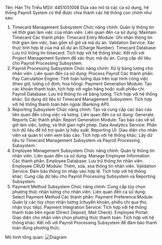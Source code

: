 Tên: Hán Thị Triểu
MSV: 4451051008
Dựa vào mô tả các ca sử dụng, hệ thống Payroll System có thể được chia thành các hệ thống con chính như sau:

1. Timecard Management Subsystem
Chức năng chính: Quản lý thông tin về thời gian làm việc của nhân viên.
Liên quan đến ca sử dụng: Maintain Timecard
Các thành phần:
Timecard Entry Module: Ghi nhận thông tin thời gian làm việc, bao gồm số giờ và mã dự án.
Validation Service: Xác thực tính hợp lệ của mã số dự án (Charge Number).
Timecard Database: Lưu trữ thông tin timecard.
Tích hợp với hệ thống khác:
Kết nối với Project Management System để xác thực mã dự án.
Cung cấp dữ liệu cho Payroll Processing Subsystem.
2. Payroll Processing Subsystem
Chức năng chính: Xử lý bảng lương cho nhân viên.
Liên quan đến ca sử dụng: Process Payroll
Các thành phần:
Pay Calculation Engine: Tính toán lương dựa trên loại hình công việc (theo giờ, lương cố định, hoa hồng).
Payment Generation Module: Tạo các khoản thanh toán, tích hợp với ngân hàng hoặc xuất phiếu chi.
Payroll Database: Lưu trữ thông tin về bảng lương.
Tích hợp với hệ thống khác:
Sử dụng dữ liệu từ Timecard Management Subsystem.
Tích hợp với hệ thống thanh toán bên ngoài (Banking API).
3. Reporting Subsystem
Chức năng chính: Tạo và cung cấp các báo cáo liên quan đến công việc và lương.
Liên quan đến ca sử dụng: Generate Reports
Các thành phần:
Report Generation Module: Tạo báo cáo về số giờ làm việc, lương, và thời gian nghỉ phép.
Data Analytics Service: Phân tích dữ liệu để hỗ trợ quản lý hiệu suất.
Reporting UI: Giao diện cho nhân viên và quản trị viên xem báo cáo.
Tích hợp với hệ thống khác:
Lấy dữ liệu từ Timecard Management Subsystem và Payroll Processing Subsystem.
4. Employee Management Subsystem
Chức năng chính: Quản lý thông tin nhân viên.
Liên quan đến ca sử dụng: Manage Employee Information
Các thành phần:
Employee Database: Lưu trữ thông tin nhân viên.
Employee CRUD Module: Thêm, sửa, xóa thông tin nhân viên.
Validation Service: Đảm bảo thông tin nhập vào hợp lệ.
Tích hợp với hệ thống khác:
Cung cấp dữ liệu cho Payroll Processing Subsystem và Reporting Subsystem.
5. Payment Method Subsystem
Chức năng chính: Cung cấp tùy chọn phương thức nhận lương cho nhân viên.
Liên quan đến ca sử dụng: Select Payment Method
Các thành phần:
Payment Preference Module: Quản lý các tùy chọn nhận lương (chuyển khoản, phiếu chi qua thư, nhận trực tiếp).
Payment Integration Service: Tích hợp với hệ thống thanh toán bên ngoài (Direct Deposit, Mail Check).
Employee Portal: Giao diện cho nhân viên chọn phương thức thanh toán.
Tích hợp với hệ thống khác:
Kết nối với Payroll Processing Subsystem để đảm bảo thanh toán đúng phương thức.

Mô hình tổng quan:
![Diagram](https://www.planttext.com/api/plantuml/png/V9LDJiCm48NtFiMe6rQz0g9gMQ2s0b7e5fbaL2poKoMcA49Ti-O6t81zk-YY9-a9k09n6YSpiKCMMSmRJzvdFok_-yDLhcMct-98QAKZXAawxGu9wEou2s2-7CFBQVy9kdn_9IkuaqMMHX4iYbnZBCHQ1gzoXJ1OAdmVm8U0yWaYcUTm7Q-Zj41yUhmXrL4OguINPkdgNDgIUUCqqUPBcF6f3oh6G6PXgnEnTkVLxd6TPjehMQTzCsDCw49gSvw665c7JNM1sKO523DPjFvTXhgjezOGVl5CuTSiHkzOmq75RVNcrYTIInW50Pg3-T_-P7JRuy1LQYXNE0FPUf-ZPvdtxgRLwm7bwLp0jComXgJCh8ALEkr_99Y0mkRu3UGaIKHXEBpqXQlRuiQXs-44pKRUhkz4bCcUA3BT6MulJzzg_sQq3TMML2aMBZtR59iSXu1osQQkJsBUjhXc6GFv7DzmUWosoK_9hc45wgHRTEWOiKabvwAeHcL4XD5e7H06PtI_PyTXuxkz0u8OhCOsLu3CvqBhcTSRkxmihZ09pJ_X3m00__y30000)

